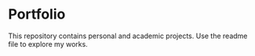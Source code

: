 # Portfolio

This repository contains personal and academic projects. Use the readme file to explore my works.
